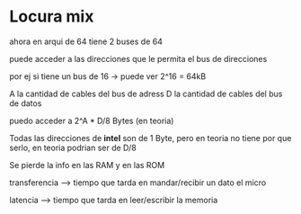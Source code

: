# Locura mix

ahora en arqui de 64 tiene 2 buses de 64


puede acceder a las direcciones que le permita el bus de direcciones

por ej si tiene un bus de 16 -> puede ver 2^16 = 64kB

A la cantidad de cables del bus de adress
D la cantidad de cables del bus de datos

puedo acceder a 2^A * D/8 Bytes     (en teoria)

Todas las direcciones de **intel** son de 1 Byte, pero en teoria no tiene por que serlo, en teoria podrian ser de D/8 

Se pierde la info en las RAM y en las ROM

transferencia --> tiempo que tarda en mandar/recibir un dato el micro

latencia --> tiempo que tarda en leer/escribir la memoria